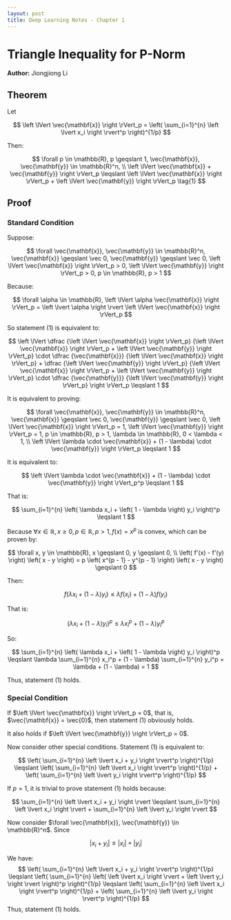 ```yaml
---
layout: post
title: Deep Learning Notes - Chapter 1
---
```


# Triangle Inequality for P-Norm

**Author:** Jiongjiong Li

## Theorem

Let

$$
\left \lVert \vec{\mathbf{x}} \right \rVert_p = \left( \sum_{i=1}^{n} \left \lvert x_i \right \rvert^p \right)^{1/p}
$$

Then:

$$
\forall p \in \mathbb{R}, p \geqslant 1, \vec{\mathbf{x}}, \vec{\mathbf{y}} \in \mathbb{R}^n, \\
\left \lVert \vec{\mathbf{x}} + \vec{\mathbf{y}} \right \rVert_p \leqslant \left \lVert \vec{\mathbf{x}} \right \rVert_p + \left \lVert \vec{\mathbf{y}} \right \rVert_p \tag{1}
$$



## Proof

### Standard Condition

Suppose:

$$
\forall \vec{\mathbf{x}}, \vec{\mathbf{y}} \in \mathbb{R}^n, \vec{\mathbf{x}} \geqslant \vec 0, \vec{\mathbf{y}} \geqslant \vec 0, \left \lVert \vec{\mathbf{x}} \right \rVert_p > 0, \left \lVert \vec{\mathbf{y}} \right \rVert_p > 0, p \in \mathbb{R}, p > 1
$$

Because:

$$
\forall \alpha \in \mathbb{R}, \left \lVert \alpha \vec{\mathbf{x}} \right \rVert_p = \left \lvert \alpha \right \rvert \left \lVert \vec{\mathbf{x}} \right \rVert_p
$$

So statement (1) is equivalent to:

$$
\left \lVert
    \dfrac {\left \lVert \vec{\mathbf{x}} \right \rVert_p} {\left \lVert \vec{\mathbf{x}} \right \rVert_p + \left \lVert \vec{\mathbf{y}} \right \rVert_p}
    \cdot
    \dfrac {\vec{\mathbf{x}}} {\left \lVert \vec{\mathbf{x}} \right \rVert_p}
+
    \dfrac {\left \lVert \vec{\mathbf{y}} \right \rVert_p} {\left \lVert \vec{\mathbf{x}} \right \rVert_p + \left \lVert \vec{\mathbf{y}} \right \rVert_p}
    \cdot
    \dfrac {\vec{\mathbf{y}}} {\left \lVert \vec{\mathbf{y}} \right \rVert_p}
\right \rVert_p \leqslant 1
$$

It is equivalent to proving:

$$
\forall \vec{\mathbf{x}}, \vec{\mathbf{y}} \in \mathbb{R}^n, \vec{\mathbf{x}} \geqslant \vec 0, \vec{\mathbf{y}} \geqslant \vec 0, \left \lVert \vec{\mathbf{x}} \right \rVert_p = 1, \left \lVert \vec{\mathbf{y}} \right \rVert_p = 1, p \in \mathbb{R}, p > 1, \lambda \in \mathbb{R}, 0 < \lambda < 1, \\
\left \lVert \lambda \cdot \vec{\mathbf{x}} + (1 - \lambda) \cdot \vec{\mathbf{y}} \right \rVert_p \leqslant 1
$$

It is equivalent to:

$$
\left \lVert \lambda \cdot \vec{\mathbf{x}} + (1 - \lambda) \cdot \vec{\mathbf{y}} \right \rVert_p^p \leqslant 1
$$

That is:

$$
\sum_{i=1}^{n} \left( \lambda x_i + \left( 1 - \lambda \right) y_i \right)^p \leqslant 1
$$

Because $\forall x \in \mathbb{R}, x \geqslant 0, p \in \mathbb{R}, p > 1, f(x) = x^p$ is convex, which can be proven by:

$$
\forall x, y \in \mathbb{R}, x \geqslant 0, y \geqslant 0, \\
\left( f'(x) - f'(y) \right) \left( x - y \right) = p \left( x^{p - 1} - y^{p - 1} \right) \left( x - y \right) \geqslant 0
$$

Then:

$$
f \left( \lambda x_i + (1 - \lambda) y_i \right) \leqslant \lambda f \left( x_i \right) + (1 - \lambda) f \left( y_i \right)
$$

That is:

$$
\left( \lambda x_i + (1 - \lambda) y_i \right)^p \leqslant \lambda x_i^p + (1 - \lambda) y_i^p
$$

So:

$$
\sum_{i=1}^{n} \left( \lambda x_i + \left( 1 - \lambda \right) y_i \right)^p \leqslant \lambda \sum_{i=1}^{n} x_i^p + (1 - \lambda) \sum_{i=1}^{n} y_i^p = \lambda + (1 - \lambda) = 1
$$

Thus, statement (1) holds.

### Special Condition

If $\left \lVert \vec{\mathbf{x}} \right \rVert_p = 0$, that is, $\vec{\mathbf{x}} = \vec{0}$, then statement (1) obviously holds.

It also holds if $\left \lVert \vec{\mathbf{y}} \right \rVert_p = 0$.

Now consider other special conditions. Statement (1) is equivalent to:

$$
\left( \sum_{i=1}^{n} \left \lvert x_i + y_i \right \rvert^p \right)^{1/p} \leqslant \left( \sum_{i=1}^{n} \left \lvert x_i \right \rvert^p \right)^{1/p} + \left( \sum_{i=1}^{n} \left \lvert y_i \right \rvert^p \right)^{1/p}
$$

If $p = 1$, it is trivial to prove statement (1) holds because:

$$
\sum_{i=1}^{n} \left \lvert x_i + y_i \right \rvert \leqslant \sum_{i=1}^{n} \left \lvert x_i \right \rvert + \sum_{i=1}^{n} \left \lvert y_i \right \rvert
$$

Now consider $\forall \vec{\mathbf{x}}, \vec{\mathbf{y}} \in \mathbb{R}^n$. Since

$$
\left \lvert x_i + y_i \right \rvert \leqslant \left \lvert x_i \right \rvert + \left \lvert y_i \right \rvert
$$

We have:
$$
\left( \sum_{i=1}^{n} \left \lvert x_i + y_i \right \rvert^p \right)^{1/p} \leqslant \left( \sum_{i=1}^{n} \left( \left \lvert x_i \right \rvert + \left \lvert y_i \right \rvert \right)^p \right)^{1/p} \leqslant \left( \sum_{i=1}^{n} \left \lvert x_i \right \rvert^p \right)^{1/p} + \left( \sum_{i=1}^{n} \left \lvert y_i \right \rvert^p \right)^{1/p}
$$
Thus, statement (1) holds.
